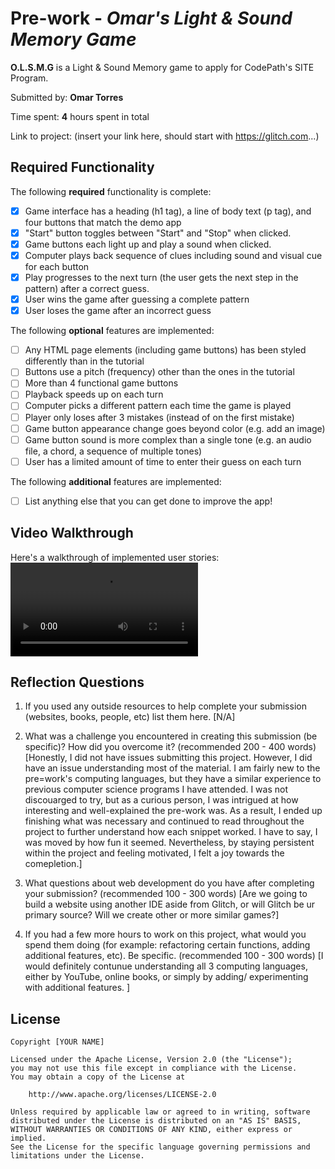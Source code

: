 # Pre-work - *Omar's Light & Sound Memory Game*

**O.L.S.M.G** is a Light & Sound Memory game to apply for CodePath's SITE Program. 

Submitted by: **Omar Torres**

Time spent: **4** hours spent in total

Link to project: (insert your link here, should start with https://glitch.com...)

## Required Functionality

The following **required** functionality is complete:

* [x] Game interface has a heading (h1 tag), a line of body text (p tag), and four buttons that match the demo app
* [x] "Start" button toggles between "Start" and "Stop" when clicked. 
* [x] Game buttons each light up and play a sound when clicked. 
* [x] Computer plays back sequence of clues including sound and visual cue for each button
* [x] Play progresses to the next turn (the user gets the next step in the pattern) after a correct guess. 
* [x] User wins the game after guessing a complete pattern
* [x] User loses the game after an incorrect guess

The following **optional** features are implemented:

* [ ] Any HTML page elements (including game buttons) has been styled differently than in the tutorial
* [ ] Buttons use a pitch (frequency) other than the ones in the tutorial
* [ ] More than 4 functional game buttons
* [ ] Playback speeds up on each turn
* [ ] Computer picks a different pattern each time the game is played
* [ ] Player only loses after 3 mistakes (instead of on the first mistake)
* [ ] Game button appearance change goes beyond color (e.g. add an image)
* [ ] Game button sound is more complex than a single tone (e.g. an audio file, a chord, a sequence of multiple tones)
* [ ] User has a limited amount of time to enter their guess on each turn

The following **additional** features are implemented:

- [ ] List anything else that you can get done to improve the app!

## Video Walkthrough

Here's a walkthrough of implemented user stories:
![](https://github.com/omart980/LightSound/blob/glitch/ezgif.com-video-to-gif.mov)


## Reflection Questions
1. If you used any outside resources to help complete your submission (websites, books, people, etc) list them here. 
[N/A]

2. What was a challenge you encountered in creating this submission (be specific)? How did you overcome it? (recommended 200 - 400 words) 
[Honestly, I did not have issues submitting this project. However, I did have an issue understanding most of the material. I am fairly new to the pre=work's computing languages, but they have a similar experience to previous computer science programs I have attended. I was not discouarged to try, but as a curious person, I was intrigued at how interesting and well-explained the pre-work was. As a result, I ended up finishing what was necessary and continued to read throughout the project to further understand how each snippet worked. I have to say, I was moved by how fun it seemed. Nevertheless, by staying persistent within the project and feeling motivated, I felt a joy towards the comepletion.]

3. What questions about web development do you have after completing your submission? (recommended 100 - 300 words) 
[Are we going to build a website using another IDE aside from Glitch, or will Glitch be ur primary source?
Will we create other or more similar games?]

4. If you had a few more hours to work on this project, what would you spend them doing (for example: refactoring certain functions, adding additional features, etc). Be specific. (recommended 100 - 300 words) 
[I would definitely contunue understanding all 3 computing languages, either by YouTube, online books, or simply by adding/ experimenting with additional features. ]



## License

    Copyright [YOUR NAME]

    Licensed under the Apache License, Version 2.0 (the "License");
    you may not use this file except in compliance with the License.
    You may obtain a copy of the License at

        http://www.apache.org/licenses/LICENSE-2.0

    Unless required by applicable law or agreed to in writing, software
    distributed under the License is distributed on an "AS IS" BASIS,
    WITHOUT WARRANTIES OR CONDITIONS OF ANY KIND, either express or implied.
    See the License for the specific language governing permissions and
    limitations under the License.
